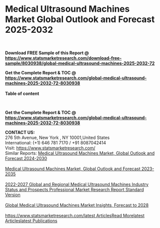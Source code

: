 <h1>Medical Ultrasound Machines Market Global Outlook and Forecast 2025-2032</h1><br/><p><strong>Download FREE Sample of this Report @ <a href="https://www.statsmarketresearch.com/download-free-sample/8030938/global-medical-ultrasound-machines-2025-2032-72">https://www.statsmarketresearch.com/download-free-sample/8030938/global-medical-ultrasound-machines-2025-2032-72</a></strong></p><div><b>Get the Complete Report & TOC @ <a href="https://www.statsmarketresearch.com/global-medical-ultrasound-machines-2025-2032-72-8030938">https://www.statsmarketresearch.com/global-medical-ultrasound-machines-2025-2032-72-8030938</a></b></div><br><b>Table of content</b><p><br><div><b>Get the Complete Report & TOC @ <a href="https://www.statsmarketresearch.com/global-medical-ultrasound-machines-2025-2032-72-8030938">https://www.statsmarketresearch.com/global-medical-ultrasound-machines-2025-2032-72-8030938</a></b></div></p> <b>CONTACT US:</b><br>276 5th Avenue, New York , NY 10001,United States<br>International: (+1) 646 781 7170 / +91 8087042414<br>Visit: <a href="https://www.statsmarketresearch.com/">https://www.statsmarketresearch.com/</a><br>Similar Reports: <a href="https://www.statsmarketresearch.com/global-medical-ultrasound-machines-2025-2032-72-8030938">Medical Ultrasound Machines Market, Global Outlook and Forecast 2024-2030</a><br/><br/><a href="https://www.statsmarketresearch.com/global-medical-ultrasound-machines-2025-2032-72-8030938">Medical Ultrasound Machines Market, Global Outlook and Forecast 2023-2035</a><br/><br/><a href="https://www.statsmarketresearch.com/global-medical-ultrasound-machines-2025-2032-72-8030938">2022-2027 Global and Regional Medical Ultrasound Machines Industry Status and Prospects Professional Market Research Report Standard Version</a><br/><br/><a href="https://www.statsmarketresearch.com/global-medical-ultrasound-machines-2025-2032-72-8030938">Global Medical Ultrasound Machines Market Insights, Forecast to 2028</a><br/><br/><a href="https://gyeongbokgung.com">https://www.statsmarketresearch.com/</a><a href="https://hallyeomaritime.com">latest Articles</a><a href="https://jingwansa.com">Read More</a><a href=https://nguoiviet.jp/">latest Articles</a><a href="https://www.intelmarketresearch.com/">latest Publications</a>